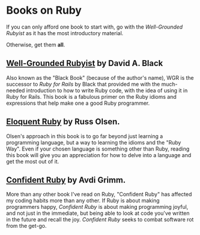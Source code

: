 # Books on Ruby

If you can only afford one book to start with, go with the _Well-Grounded Rubyist_ as it has the most introductory material.

Otherwise, get them **all**.

## [Well-Grounded Rubyist](http://www.amazon.com/The-Well-Grounded-Rubyist-David-Black/dp/1617291692) by David A. Black

Also known as the "Black Book" \(because of the author's name\), WGR is the successor to _Ruby for Rails_ by Black that provided me with the much-needed introduction to how to write Ruby code, with the idea of using it in Ruby for Rails. This book is a fabulous primer on the Ruby idioms and expressions that help make one a good Ruby programmer.

## [Eloquent Ruby](https://www.goodreads.com/book/show/9364729-eloquent-ruby) by Russ Olsen.

Olsen's approach in this book is to go far beyond just learning a programming language, but a way to learning the idioms and the "Ruby Way". Even if your chosen language is something other than Ruby, reading this book will give you an appreciation for how to delve into a language and get the most out of it.

## [Confident Ruby](http://www.confidentruby.com/) by Avdi Grimm.

More than any other book I've read on Ruby, "Confident Ruby" has affected my coding habits more than any other. If Ruby is about making programmers happy, _Confident Ruby_ is about making programming joyful, and not just in the immediate, but being able to look at code you've written in the future and recall the joy. _Confident Ruby_ seeks to combat software rot from the get-go.

